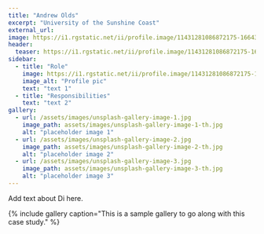 ```yaml
---
title: "Andrew Olds"
excerpt: "University of the Sunshine Coast"
external_url: 
image: https://i1.rgstatic.net/ii/profile.image/11431281086872175-1664342750385_Q512/Andrew-Olds.jpg
header:
  teaser: https://i1.rgstatic.net/ii/profile.image/11431281086872175-1664342750385_Q512/Andrew-Olds.jpg
sidebar:
  - title: "Role"
    image: https://i1.rgstatic.net/ii/profile.image/11431281086872175-1664342750385_Q512/Andrew-Olds.jpg
    image_alt: "Profile pic"
    text: "text 1"
  - title: "Responsibilities"
    text: "text 2"
gallery:
  - url: /assets/images/unsplash-gallery-image-1.jpg
    image_path: assets/images/unsplash-gallery-image-1-th.jpg
    alt: "placeholder image 1"
  - url: /assets/images/unsplash-gallery-image-2.jpg
    image_path: assets/images/unsplash-gallery-image-2-th.jpg
    alt: "placeholder image 2"
  - url: /assets/images/unsplash-gallery-image-3.jpg
    image_path: assets/images/unsplash-gallery-image-3-th.jpg
    alt: "placeholder image 3"
---
```


Add text about Di here.

{% include gallery caption="This is a sample gallery to go along with this case study." %}
